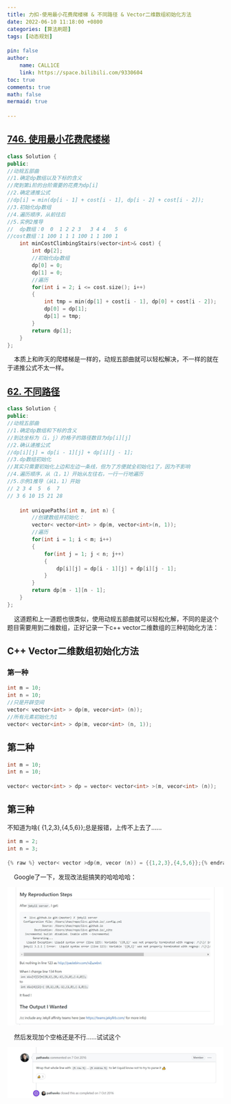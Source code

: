 ```yaml
---
title: 力扣-使用最小花费爬楼梯 & 不同路径 & Vector二维数组初始化方法
date: 2022-06-10 11:18:00 +0800
categories: [算法刷题]
tags: [动态规划]

pin: false
author: 
    name: CALL1CE
    link: https://space.bilibili.com/9330604
toc: true
comments: true
math: false
mermaid: true

---
```


## [746. 使用最小花费爬楼梯](https://leetcode.cn/problems/min-cost-climbing-stairs/)

```cpp
class Solution {
public:
//动规五部曲
//1.确定dp数组以及下标的含义
//爬到第i阶的台阶需要的花费为dp[i]
//2.确定递推公式
//dp[i] = min(dp[i - 1] + cost[i - 1], dp[i - 2] + cost[i - 2]);
//3.初始化dp数组
//4.遍历顺序，从前往后
//5.实例2推导
//  dp数组：0  0  1 2 2 3   3 4 4   5  6
//cost数组：1 100 1 1 1 100 1 1 100 1
    int minCostClimbingStairs(vector<int>& cost) {
        int dp[2];
        //初始化dp数组
        dp[0] = 0;
        dp[1] = 0;
        //遍历
        for(int i = 2; i <= cost.size(); i++)
        {
            int tmp = min(dp[1] + cost[i - 1], dp[0] + cost[i - 2]);
            dp[0] = dp[1];
            dp[1] = tmp;
        }
        return dp[1];
    }
};
```

    本质上和昨天的爬楼梯是一样的，动规五部曲就可以轻松解决，不一样的就在于递推公式不太一样。

## [62. 不同路径](https://leetcode.cn/problems/unique-paths/)

```cpp
class Solution {
public:
//动规五部曲
//1.确定dp数组和下标的含义
//到达坐标为（i，j）的格子的路径数目为dp[i][j]
//2.确认递推公式
//dp[i][j] = dp[i - 1][j] + dp[i][j - 1];
//3.dp数组初始化
//其实只需要初始化上边和左边一条线，但为了方便就全初始化1了，因为不影响
//4.遍历顺序，从（1，1）开始从左往右，一行一行地遍历
//5.示例1推导（从1，1）开始
// 2 3 4  5  6  7
// 3 6 10 15 21 28

    int uniquePaths(int m, int n) {
        //创建数组并初始化：
        vector< vector<int> > dp(m, vector<int>(n, 1));
        //遍历
        for(int i = 1; i < m; i++)
        {
            for(int j = 1; j < n; j++)
            {
                dp[i][j] = dp[i - 1][j] + dp[i][j - 1];
            }
        }
        return dp[m - 1][n - 1];
    }
};
```

    这道题和上一道题也很类似，使用动规五部曲就可以轻松化解，不同的是这个题目需要用到二维数组，正好记录一下c++ vector二维数组的三种初始化方法：

## C++ Vector二维数组初始化方法

### 第一种

```cpp
int m = 10;
int n = 10;
//只是开辟空间
vector< vector<int> > dp(m, vecor<int> (n));
//所有元素初始化为1
vector< vector<int> > dp(m, vecor<int> (n, 1));
```

## 第二种

```cpp
int m = 10;
int n = 10;

vector< vector<int> > dp = vector< vector<int> >(m, vecor<int> (n));
```

## 第三种

不知道为啥{ {1,2,3},{4,5,6}};总是报错，上传不上去了......

```cpp
int m = 2;
int n = 3;

{% raw %} vector< vector >dp(m, vecor (n)) = {{1,2,3},{4,5,6}};{% endraw %}
```

    Google了一下，发现改法挺搞笑的哈哈哈哈：

![](https://raw.githubusercontent.com/CALL1CE/ImgStage/main/202206101133411.jpg)

    然后发现加个空格还是不行......试试这个

![](https://raw.githubusercontent.com/CALL1CE/ImgStage/main/202206101137899.jpg)
